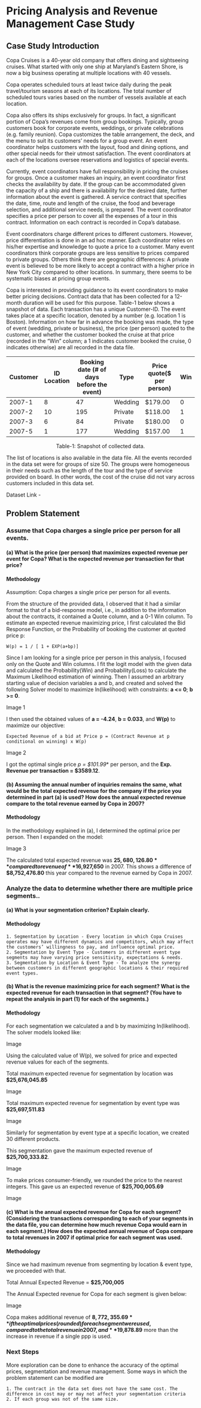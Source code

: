 # Pricing Analysis and Revenue Management Case Study

## Case Study Introduction

Copa Cruises is a 40-year old company that offers dining and sightseeing 
cruises. What started with only one ship at Maryland’s Eastern Shore, is now a 
big business operating at multiple locations with 40 vessels.

Copa operates scheduled tours at least twice daily during the peak 
travel/tourism seasons at each of its locations. The total number of scheduled 
tours varies based on the number of vessels available at each location. 

Copa also offers its ships exclusively for groups. In fact, a significant portion of 
Copa’s revenues come from group bookings. Typically, group customers book 
for corporate events, weddings, or private celebrations (e.g. family reunion). 
Copa customizes the table arrangement, the deck, and the menu to suit its 
customers’ needs for a group event. An event coordinator helps customers with 
the layout, food and dining options, and other special needs for their utmost 
satisfaction. The event coordinators at each of the locations oversee 
reservations and logistics of special events. 

Currently, event coordinators have full responsibility in pricing the cruises for 
groups. Once a customer makes an inquiry, an event coordinator first checks 
the availability by date. If the group can be accommodated given the capacity of 
a ship and there is availability for the desired date, further information about 
the event is gathered. A service contract that specifies the date, time, route 
and length of the cruise, the food and beverage selection, and additional service 
needs, is prepared. The event coordinator specifies a price per person to cover 
all the expenses of a tour in this contract. Information on each contract is 
recorded in Copa’s database.

Event coordinators charge different prices to different customers. However, 
price differentiation is done in an ad hoc manner. Each coordinator relies on 
his/her expertise and knowledge to quote a price to a customer. Many event 
coordinators think corporate groups are less sensitive to prices compared to 
private groups. Others think there are geographic differences: A private event is 
believed to be more likely to accept a contract with a higher price in New York 
City compared to other locations. In summary, there seems to be systematic 
biases at pricing group events. 

Copa is interested in providing guidance to its event coordinators to make 
better pricing decisions. Contract data that has been collected for a 12-month 
duration will be used for this purpose. Table-1 below shows a snapshot of data. 
Each transaction has a unique Customer-ID. The event takes place at a 
specific location, denoted by a number (e.g. location 1 is Boston). Information 
on how far in advance the booking was made, the type of event (wedding, 
private or business), the price (per person) quoted to the customer, and 
whether the customer booked the cruise at that price (recorded in the “Win” 
column; a 1 indicates customer booked the cruise, 0 indicates otherwise) are 
all recorded in the data file. 

| Customer | ID Location | Booking date (# of days before the event) | Type | Price quote($ per person) | Win |
| ------ | ------ | ------ | ------ | ------ | ------ |
|2007-1 | 8 | 47 | Wedding | $179.00 | 0 | 
|2007-2 | 10 | 195 | Private | $118.00 | 1 | 
|2007-3 | 6 | 84 | Private | $180.00 | 0 | 
|2007-5 | 1 | 177 | Wedding | $157.00 | 1 |

<p align="center">Table-1: Snapshot of collected data.</p>

The list of locations is also available in the data file. 
All the events recorded in the data set were for groups of size 50. The groups 
were homogeneous in their needs such as the length of the tour and the type of 
service provided on board. In other words, the cost of the cruise did not vary 
across customers included in this data set.


Dataset Link - 



## Problem Statement 

### Assume that Copa charges a single price per person for all events.
#### (a) What is the price (per person) that maximizes expected revenue per event for Copa? What is the expected revenue per transaction for that price?

#### Methodology

Assumption: Copa charges a single price per person for all events.

From the structure of the provided data, I observed that it had a similar format to that of a bid-response model, i.e., in addition to the information about the contracts, it contained a Quote column, and a 0-1 Win column.
To estimate an expected revenue maximizing price, I first calculated the Bid Response Function, or the Probability of booking the customer at quoted price p:

``` W(p) = 1 / [ 1 + EXP(a+bp)] ```

Since I am looking for a single price per person in this analysis, I focused only on the Quote and Win columns. I fit the logit model with the given data and calculated the Probability(Win) and Probability(Loss) to calculate the Maximum Likelihood estimation of winning. Then I assumed an arbitrary starting value of decision variables a and b, and created and solved the following Solver model to maximize ln(likelihood) with constraints: **a <= 0**; **b >= 0**.

Image 1

I then used the obtained values of **a = -4.24**, **b = 0.033**, and **W(p)** to maximize our objective:

```Expected Revenue of a bid at Price p = (Contract Revenue at p conditional on winning) x W(p)```

Image 2

I got the optimal single price **p* = $101.99** per person, and the **Exp. Revenue per transaction = $3589.12**.

#### (b) Assuming the annual number of inquiries remains the same, what would be the total expected revenue for the company if the price you determined in part (a) is used? How does the annual expected revenue compare to the total revenue earned by Copa in 2007?

#### Methodology

In the methodology explained in (a), I determined the optimal price per person. Then I expanded on the model:

Image 3

The calculated total expected revenue was **$25,680,126.80** compared to revenue of **$16,927,650** in 2007.
This shows a difference of **$8,752,476.80** this year compared to the revenue earned by Copa in 2007.

### Analyze the data to determine whether there are multiple price segments..
#### (a) What is your segmentation criterion? Explain clearly.

#### Methodology

    1. Segmentation by Location - Every location in which Copa Cruises operates may have different dynamics and competitors, which may affect the customers’ willingness to pay, and influence optimal price.
    2. Segmentation by Event Type - Customers in different event type segments may have varying price sensitivity, expectations & needs.
    3. Segmentation by Location & Event Type - To analyze the synergy between customers in different geographic locations & their required event types.

#### (b) What is the revenue maximizing price for each segment? What is the expected revenue for each transaction in that segment? (You have to repeat the analysis in part (1) for each of the segments.)

#### Methodology

For each segmentation we calculated a and b by maximizing ln(likelihood). The solver models looked like:

Image 

Using the calculated value of W(p), we solved for price and expected revenue values for each of the segments.

Total maximum expected revenue for segmentation by location was **$25,676,045.85**

Image

Total maximum expected revenue for segmentation by event type was **$25,697,511.83**

Image

Similarly for segmentation by event type at a specific location, we created 30 different products.

This segmentation gave the maximum expected revenue of **$25,700,333.82**.

Image

To make prices consumer-friendly, we rounded the price to the nearest integers. This gave us an expected revenue of **$25,700,005.69**

Image

#### (c) What is the annual expected revenue for Copa for each segment? (Considering the transactions corresponding to each of your segments in the data file, you can determine how much revenue Copa would earn in each segment.) How does the expected annual revenue of Copa compare to total revenues in 2007 if optimal price for each segment was used.

#### Methodology

Since we had maximum revenue from segmenting by location & event type, we proceeded with that.

Total Annual Expected Revenue = **$25,700,005**

The Annual Expected revenue for Copa for each segment is given below:

Image

Copa makes additional revenue of **$8,772,355.69** if the optimal prices (rounded) for each segment were used,
compared to the total revenue in 2007, and **$19,878.89** more than the increase in revenue if a single ppp is used.

### Next Steps

More exploration can be done to enhance the accuracy of the optimal prices, segmentation and revenue management. Some ways in which the problem statement can be modified are


    1. The contract in the data set does not have the same cost. The difference in cost may or may not affect your segmentation criteria
    2. If each group was not of the same size. 


